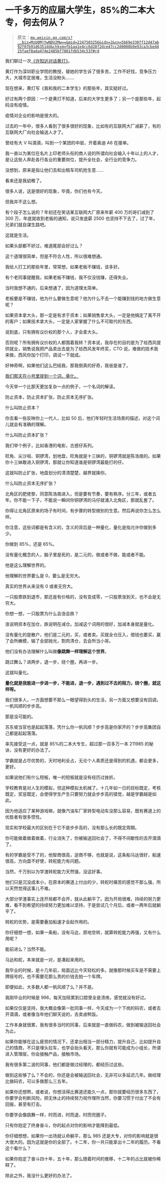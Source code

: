 # 一千多万的应届大学生，85%的二本大专，何去何从？

> 原文：[`mp.weixin.qq.com/s?__biz=MzU0MjYwNDU2Mw==&mid=2247503256&idx=2&sn=5b69e330ff12d47ab92f07b91d6351dd&chksm=fb1aa1e4cc6d28f2dce47cc2d0008b9e93ca3cbe4425faef8ada474e2485bf7801fdb534c537#rd`](http://mp.weixin.qq.com/s?__biz=MzU0MjYwNDU2Mw==&mid=2247503256&idx=2&sn=5b69e330ff12d47ab92f07b91d6351dd&chksm=fb1aa1e4cc6d28f2dce47cc2d0008b9e93ca3cbe4425faef8ada474e2485bf7801fdb534c537#rd)

我们聊过一次[《许知远对话黄灯》](http://mp.weixin.qq.com/s?__biz=MzU0MjYwNDU2Mw==&mid=2247503192&idx=1&sn=d78460b806fe11e786ec6388572688a6&chksm=fb1aa124cc6d2832fb8d294930e397b64f0386787b268a77605b56aff243335199f5f256f3e9&scene=21#wechat_redirect)。

黄灯作为深圳职业学院的教授，替她的学生诉了很多苦，工作不好找，竞争压力大，大城市定居难，生活没盼头.......

现在想来，黄灯写《我和我的二本学生》的那些年，其实挺好过。 

好过有两个原因：一个是黄灯不知道，后来的大学生更多了；另一个是那些年，起码没有疫情。 

疫情对企业的影响是很大的。 

过去的一年中，很多人看到了很多很好的现象，比如有的互联网大厂减薪了，有的互联网大厂向社会输送人才了。

曾经有大 V 叫滴滴，叫到一个某团的中层，开着奥迪 A6 在接单。

我一直以为某位在名片上印老师头衔的商人说的所谓向社会输入十年以上的人才，是让这些人奔赴各行各业的重要岗位，提升全社会，全行业的竞争力。

没想到，原来是指让他们去和出租车司机抢生意......

看来还是我幼稚了。 

很多人说，这是很好的现象，毕竟，你们也有今天。 

但我并不这么想。 

有个段子怎么说的？年初还在笑话某互联网大厂原来年薪 400 万的哥们减到了 300 万，年底就收到老板的通知，说只发底薪 2500 也坚持不下去了，过了年，兄弟们就自谋生路吧。

这就是生活。 

如果头部都不好过，难道尾部会好过么？

这个道理很简单，但是不符合人性，所以很难想通。 

我给人打工的那些年里，常常想，如果老板不赚钱，该多好。 

有个老同事提醒我，如果老板不赚钱，我不仅没钱赚，还得失业。 

当时我想不通的，后来想通了，因为道理太简单。 

老板要是不赚钱，他为什么要做生意呢？他为什么不去一个能赚到钱的地方做生意呢？

如果资本拿大头，那一定是有求于资本；如果销售拿大头，一定是他搞定了离不开的客户；如果技术拿大头，一定是人家掌握了什么不可取代的东西。 

说到底，只有拥有议价权的那个人，才会拿大头。 

否则呢？所有拥有议价权的人都围着我转？资本说，我存在的目的是为了给西风提供就业，销售说我把产品卖出去是为了给西风发年终奖，CTO 说，难做的技术我来做，西风你加个打印，调试一下就成。

好神奇啊，如果他们这么巴结我，那我倒真的好奇，我爸是谁了。

[我们那天在小号里提到一个词，量化。](http://mp.weixin.qq.com/s?__biz=MzU3NDc5Nzc0NQ==&mid=2247511388&idx=1&sn=045263944f25ba60c45575e0a8f2d2f2&chksm=fd2e0f82ca598694648df17b3d7559cc4b988e18703ecd0fbbdf7f41bdcd792b09a38d0354e6&scene=21#wechat_redirect)

今天举一个比那天更加复杂一点的例子，一个名词的解读。

防止资本，防止资本扩张，防止资本无序扩张。

什么叫防止资本？

你去看一些反映你上一代人，比如 50 后，他们年轻时生活场景的描述，对这个词儿就会有准确的理解。

什么叫防止资本扩张？ 

我们举个例子，比如香港的电影，古惑仔系列。 

旺角、尖沙咀、铜锣湾，划地盘，旺角就是十三妹的，铜锣湾就是陈浩南的。如果你十三妹敢进入铜锣湾，那就让你知道谁是铜锣湾最能打的仔。 

这就叫防止扩张，地盘划分的清清楚楚，越界就揍你。 

什么叫防止资本无序扩张？

北角区的肥佬黎，同意陈浩南进入，但是要有节奏，要有秩序。分三年，或者五年。你不能一下子，不能说一瞬间你铜锣湾的马仔就涌入北角区，那就乱套了。

你得让北角区原来的场子有时间，有步骤的转型做别的生意。然后再说你怎么怎么样。

你注意，这些词都是有含义的，含义的背后是一种量化，量化是指允许你做到多少。 

你做到 85%，还是 65%。

没有量化概念的人，脑子里是死的，是二元的，做或者不做，能或者不能。 

他是这么理解世界的。

他理解的世界要么是 0，要么是无穷大。 

真实的世界从来没有 0 或者无穷大。 

一只股票跌到退市，那还是有价格的，没有变成零，一只股票涨到天，也不会是无穷大。 

你想一想，一只股票为什么会涨会跌？ 

涨说明资本在加仓，跌说明在减仓。加减这个词用的很好，加减本身就是量化。

没有量化的是散户，他们是二元的，买，或者卖。买就全仓压入，借钱也要买，赢了会所嫩模，输了全部抛光，割肉清仓，去会所当小哥。

他们没有办法理解什么叫做**像跳舞一样理解这个世界**。 

跳过舞么？进两步，退一步，绕个圈，再进一步。

这就叫量化。 

**量化就是我能进一步进一步，不能进，退一步，遇到过不去的阻力，绕个圈，就这样呀。** 

我们很多人，一方面想要不那么一眼望得到头的生活，另一方面又想要没有回调，一帆风顺的步步高。 

那是没可能的。

苏东坡当官也是起起落落，凭什么你一帆风顺？步步高是你家开的？步步高集团自己都是起起落落。 

率先接受这一点，就是 85%的二本大专生，超过那一百多万一本 211985 的秘诀，没有更好的办法了。 

学霸就是占尽优势的，天时地利全占，无论个人素质还是得到的机遇，都会更多，更好。 

如果说他们有什么短板，唯一的短板就是没有经历过挫折。

学校教育是对人生的模拟，但这种模拟太机械了。十几年如一日的目标既定，考核既定，奖惩既定，会使得学生产生只要努力就会步步高的错觉，越是学霸越是如此。 

因为他适应了某种游戏嘛，就像汽油车厂家转型电动车没那么容易，既有赛道上的优胜者有很多惯性。 

现实和学校最大的区别在于它不是步步高的，没有那么长的既定周期。 

你可能做着做着做着，行业消失了，你被输送回社会了，不得不间歇性的去开滴滴了。 

有的学霸是受不了的，他智商很高，逆商不够，也就是说，这条船马达很好，船速很高，方向盘不好使，转舵能力有问题。 

当然，千万别以为学渣转舵能力天然强，没这好事。

他们只是沉没成本小，在原本的赛道上付出的少，转舵时痛苦的感觉不那么强，所以天然觉得这事儿不难。

大部分学渣事实上连开局都不会开，就从此躺平了。因为开局很难，持续的努力更难，看不到希望的持续努力更加难以坚持，于是尝试几个月后，或者一两年后就躺平了。 

转舵的优势，是需要叠加船速才会起作用的。 

你仔细想一想，如果一条船，没有马达，原地空转，就算转舵能力再强，又有什么用呢？

能前进么？当然不能。 

马达和舵，本来就是一对，是凑起来用的。

我毕业的时候，是十几年前，局面远比今天轻松的多。就像那时候买车是不需要上牌摇号的，也不需要花那么贵的价钱去拍一个车牌。 

即便如此，大多数人都一帆风顺了么？并不是。 

我刚毕业的时候是 996，每天加班累到口腔里全是溃疡，感觉就没有好过。 

如果仅仅是坚持，我大概会像第一批同事一样，今天成为一个下岗的码农，或者去开滴滴，或者像当年他们聊天说的，去卖卤鸭饭。 

工作本身就很累，我有很多当时的同事，后来就是一直做码农，做到被输送回社会为止。

如果你能够在这么疲劳的情况下，还拿出相当一部分精力，提升自己，比如提升自己的情商，不只是埋头拉车，也学会抬头看天，那么你就有可能成为小组长，所谓进入管理层，你会接触产品，接触市场。 

我有很多第二波的同事，他们都是做过经理的，都经历过这些。 

做到这些够了么？不会的，你还是会被输送回社会，无非可以多延迟几年。做经理比做码农，可以多做那么三五年。 

如果你还想熬，或者说，你想活得比赛道还能久一点，那你就要经历很多东西了，你要学会判断风险，把无休止的持续努力视作理所当然，你要习惯于付出了不会有回报，甚至有打击。 

你要学会像跳舞一样，时而进，时而退，时而兜圈子。

只有你抱定了终身奋斗，你的起点对你的影响才能降到最低。

你仔细想想，如果你一出场就认命躺平，那么 985 还是大专，对你的影响就是很大很大的。因为这就是你的全部了。十二年，你一共只能拿出十二年的履历。不看这个看什么？

如果你抱定了奋斗四十年，五十年，那么随着时间的推移，十二年的占比就被你稀释了。 

除此之外，我没什么更好的办法了。